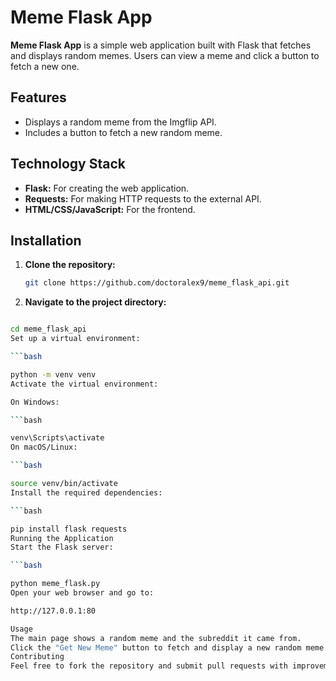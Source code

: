 # Meme Flask App

**Meme Flask App** is a simple web application built with Flask that fetches and displays random memes. Users can view a meme and click a button to fetch a new one.

## Features

- Displays a random meme from the Imgflip API.
- Includes a button to fetch a new random meme.

## Technology Stack

- **Flask:** For creating the web application.
- **Requests:** For making HTTP requests to the external API.
- **HTML/CSS/JavaScript:** For the frontend.

## Installation

1. **Clone the repository:**

   ```bash
   git clone https://github.com/doctoralex9/meme_flask_api.git

2. **Navigate to the project directory:**

```bash

cd meme_flask_api
Set up a virtual environment:

```bash

python -m venv venv
Activate the virtual environment:

On Windows:

```bash

venv\Scripts\activate
On macOS/Linux:

```bash

source venv/bin/activate
Install the required dependencies:

```bash

pip install flask requests
Running the Application
Start the Flask server:

```bash

python meme_flask.py
Open your web browser and go to:

http://127.0.0.1:80

Usage
The main page shows a random meme and the subreddit it came from.
Click the "Get New Meme" button to fetch and display a new random meme.
Contributing
Feel free to fork the repository and submit pull requests with improvements or bug fixes.


